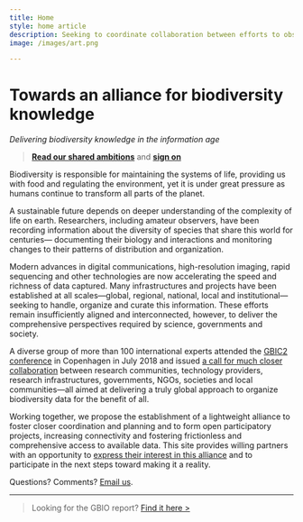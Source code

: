 ```yaml
---
title: Home
style: home article
description: Seeking to coordinate collaboration between efforts to observe, measure and model the living planet while supporting connected solutions to answer key questions about life on Earth
image: /images/art.png

---
```

Towards an alliance for biodiversity knowledge
===================

_Delivering biodiversity knowledge in the information age_

> [__Read our shared ambitions__](../shared-ambitions) and [__sign on__](../sign)

Biodiversity is responsible for maintaining the systems of life, providing us with food and regulating the environment, yet it is under great pressure as humans continue to transform all parts of the planet.

A sustainable future depends on deeper understanding of the complexity of life on earth. Researchers, including amateur observers, have been recording information about the diversity of species that share this world for centuries— documenting their biology and interactions and monitoring changes to their patterns of distribution and organization.
 
Modern advances in digital communications, high-resolution imaging, rapid sequencing and other technologies are now accelerating the speed and richness of data captured. Many infrastructures and projects have been established at all scales—global, regional, national, local and institutional—seeking to handle, organize and curate this information. These efforts remain insufficiently aligned and interconnected, however, to deliver the comprehensive perspectives required by science, governments and society.
 
A diverse group of more than 100 international experts attended the [GBIC2 conference](../gbic2/2018-conference/) in Copenhagen in July 2018 and issued [a call for much closer collaboration](../shared-ambitions) between research communities, technology providers, research infrastructures, governments, NGOs, societies and local communities—all aimed at delivering a truly global approach to organize biodiversity data for the benefit of all.

Working together, we propose the establishment of a lightweight alliance to foster closer coordination and planning and to form open participatory projects, increasing connectivity and fostering frictionless and comprehensive access to available data. This site provides willing partners with an opportunity to [express their interest in this alliance](../sign) and to participate in the next steps toward making it a reality.

Questions? Comments? [Email us](mailto:alliance@gbif.org).

-----
> Looking for the GBIO report? [Find it here >](https://doi.org/10.15468/6jxa-yb44)